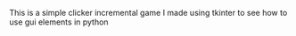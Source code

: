 This is a simple clicker incremental game I made using tkinter to see how to use gui elements in python

